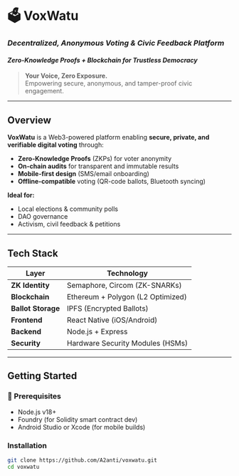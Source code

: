 # 🗳️ VoxWatu  
### *Decentralized, Anonymous Voting & Civic Feedback Platform*  
#### *Zero-Knowledge Proofs + Blockchain for Trustless Democracy*



> **Your Voice, Zero Exposure.**  
> Empowering secure, anonymous, and tamper-proof civic engagement.

---

##  Overview
**VoxWatu** is a Web3-powered platform enabling **secure, private, and verifiable digital voting** through:

-  **Zero-Knowledge Proofs** (ZKPs) for voter anonymity  
-  **On-chain audits** for transparent and immutable results  
-  **Mobile-first design** (SMS/email onboarding)  
-  **Offline-compatible** voting (QR-code ballots, Bluetooth syncing)

**Ideal for:**
-  Local elections & community polls  
-  DAO governance  
-  Activism, civil feedback & petitions  

---

##  Tech Stack  
| Layer             | Technology                            |
|------------------|----------------------------------------|
| **ZK Identity**   | Semaphore, Circom (ZK-SNARKs)          |
| **Blockchain**    | Ethereum + Polygon (L2 Optimized)      |
| **Ballot Storage**| IPFS (Encrypted Ballots)               |
| **Frontend**      | React Native (iOS/Android)             |
| **Backend**       | Node.js + Express                      |
| **Security**      | Hardware Security Modules (HSMs)       |

---

## Getting Started

### 🔧 Prerequisites
- Node.js v18+
- Foundry (for Solidity smart contract dev)
- Android Studio or Xcode (for mobile builds)

### Installation
```bash
git clone https://github.com/A2anti/voxwatu.git
cd voxwatu
